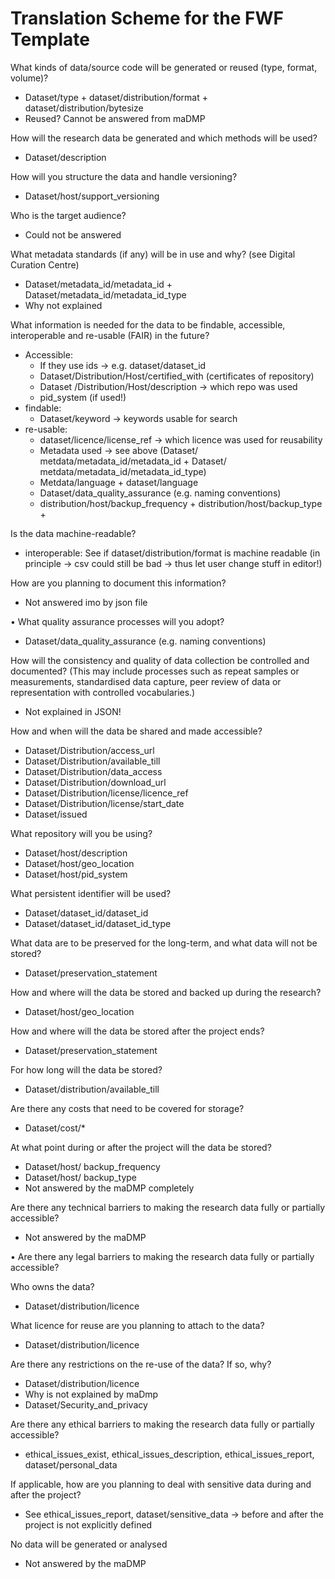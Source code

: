 # Translation Scheme for the FWF Template

What kinds of data/source code will be generated or reused (type, format, volume)?
*	Dataset/type + dataset/distribution/format + dataset/distribution/bytesize
*	Reused? Cannot be answered from maDMP

How will the research data be generated and which methods will be used? 
*	Dataset/description

How will you structure the data and handle versioning? 
*	Dataset/host/support_versioning

Who is the target audience?
*	Could not be answered

What metadata standards (if any) will be in use and why? (see Digital Curation Centre)
*	Dataset/metadata_id/metadata_id + Dataset/metadata_id/metadata_id_type
*	Why not explained

What information is needed for the data to be findable, accessible, interoperable and re-usable (FAIR) in the future? 
*	Accessible:
    *	If they use ids -> e.g. dataset/dataset_id
    *	Dataset/Distribution/Host/certified_with  (certificates of repository)
    *	Dataset /Distribution/Host/description -> which repo was used
    *	pid_system (if used!)
*	findable:
    *	Dataset/keyword -> keywords usable for search
*	re-usable:
    *	dataset/licence/license_ref -> which licence was used for reusability
    *	Metadata used -> see above (Dataset/ metdata/metadata_id/metadata_id + Dataset/ metdata/metadata_id/metadata_id_type)
    *	Metdata/language + dataset/language
    *	Dataset/data_quality_assurance (e.g. naming conventions)
    *	distribution/host/backup_frequency + distribution/host/backup_type +

Is the data machine-readable? 
*	interoperable: See if dataset/distribution/format is machine readable (in principle -> csv could still be bad -> thus let user change stuff in editor!)

How are you planning to document this information?
*	Not answered imo by json file

•	What quality assurance processes will you adopt? 
*	Dataset/data_quality_assurance (e.g. naming conventions)

How will the consistency and quality of data collection be controlled and documented? (This may include processes such as repeat samples or measurements, standardised data capture, peer review of data or representation with controlled vocabularies.)
*	Not explained in JSON!

How and when will the data be shared and made accessible? 

*	Dataset/Distribution/access_url
*	Dataset/Distribution/available_till
*	Dataset/Distribution/data_access
*	Dataset/Distribution/download_url
*	Dataset/Distribution/license/licence_ref
*	Dataset/Distribution/license/start_date
*	Dataset/issued


What repository will you be using? 
*	Dataset/host/description
*	Dataset/host/geo_location
*	Dataset/host/pid_system

What persistent identifier will be used?
*	Dataset/dataset_id/dataset_id
*	Dataset/dataset_id/dataset_id_type

What data are to be preserved for the long-term, and what data will not be stored? 
*	Dataset/preservation_statement

How and where will the data be stored and backed up during the research? 
*	Dataset/host/geo_location

How and where will the data be stored after the project ends? 
*	Dataset/preservation_statement

For how long will the data be stored? 
*	Dataset/distribution/available_till

Are there any costs that need to be covered for storage? 
*	Dataset/cost/*

At what point during or after the project will the data be stored? 
*	Dataset/host/ backup_frequency
*	Dataset/host/ backup_type
*	Not answered by the maDMP completely

Are there any technical barriers to making the research data fully or partially accessible?
*	Not answered by the maDMP

•	Are there any legal barriers to making the research data fully or partially accessible? 

Who owns the data? 
*	Dataset/distribution/licence

What licence for reuse are you planning to attach to the data? 
*	Dataset/distribution/licence

Are there any restrictions on the re-use of the data? If so, why?
*	Dataset/distribution/licence
*	Why is not explained by maDmp
*	Dataset/Security_and_privacy

Are there any ethical barriers to making the research data fully or partially accessible? 
*	ethical_issues_exist, ethical_issues_description, ethical_issues_report, dataset/personal_data

If applicable, how are you planning to deal with sensitive data during and after the project? 
*	See ethical_issues_report, dataset/sensitive_data -> before and after the project is not explicitly defined

No data will be generated or analysed
*	Not answered by the maDMP


